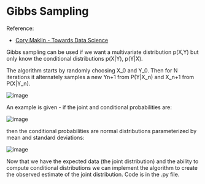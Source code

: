 # Gibbs Sampling
Reference:
* [Cory Maklin - Towards Data Science](https://towardsdatascience.com/gibbs-sampling-8e4844560ae5#:~:text=The%20Gibbs%20Sampling%20is%20a,to%20estimate%20complex%20joint%20distributions)

Gibbs sampling can be used if we want a multivariate distribution p(X,Y) but only know the conditional distributions p(X|Y), p(Y|X).

The algorithm starts by randomly choosing X_0 and Y_0. Then for N iterations it alternately samples a new Yn+1 from P(Y|X_n) and X_n+1 from P(X|Y_n). 

![image](https://user-images.githubusercontent.com/4664692/158027170-adf6b05b-9d40-474e-b6df-3a6d6ceeabfb.png)

An example is given - if the joint and conditional probabilities are:

![image](https://user-images.githubusercontent.com/4664692/158029583-ed6f98a6-2a3c-4f6b-b533-9d095d98d1b4.png)

then the conditional probabilities are normal distributions parameterized by mean and standard deviations:

![image](https://user-images.githubusercontent.com/4664692/158030027-80f5513c-f34d-4c72-8d7d-9d4a43d3cfdd.png)

Now that we have the expected data (the joint distribution) and the ability to compute conditional distributions we can implement the algorithm to create the observed estimate of the joint distribution.  Code is in the .py file.
